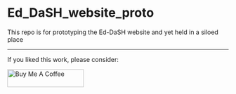 # Ed_DaSH_website_proto
This repo is for prototyping the Ed-DaSH website and yet held in a siloed place


----

If you liked this work, please consider:

<a href="https://www.buymeacoffee.com/robertn01" target="_blank"><img src="https://cdn.buymeacoffee.com/buttons/default-orange.png" alt="Buy Me A Coffee" height="41" width="174"></a>

